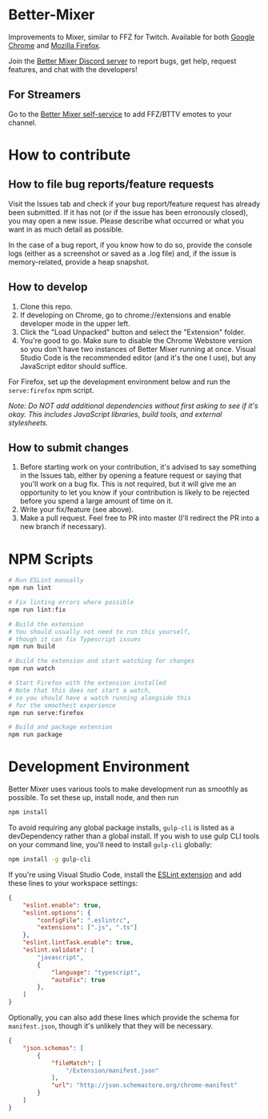 # Better-Mixer
Improvements to Mixer, similar to FFZ for Twitch. Available for both [Google Chrome](https://bit.ly/bettermixer) and [Mozilla Firefox](https://addons.mozilla.org/en-US/firefox/addon/bettermixer/).

Join the [Better Mixer Discord server](https://discord.gg/mrr5Vtf) to report bugs, get help, request features, and chat with the developers!

## For Streamers
Go to the [Better Mixer self-service](https://theunlocked.github.io/bettermixer/selfservice) to add FFZ/BTTV emotes to your channel.

# How to contribute
## How to file bug reports/feature requests
Visit the Issues tab and check if your bug report/feature request has already been submitted. If it has not (or if the issue has been erronously closed), you may open a new issue. Please describe what occurred or what you want in as much detail as possible.

In the case of a bug report, if you know how to do so, provide the console logs (either as a screenshot or saved as a .log file) and, if the issue is memory-related, provide a heap snapshot.

## How to develop
1. Clone this repo.
2. If developing on Chrome, go to chrome://extensions and enable developer mode in the upper left.
3. Click the "Load Unpacked" button and select the "Extension" folder.
4. You're good to go. Make sure to disable the Chrome Webstore version so you don't have two instances of Better Mixer running at once. Visual Studio Code is the recommended editor (and it's the one I use), but any JavaScript editor should suffice.

For Firefox, set up the development environment below and run the `serve:firefox` npm script.

_Note: Do NOT add additional dependencies without first asking to see if it's okay. This includes JavaScript libraries, build tools, and external stylesheets._

## How to submit changes
1. Before starting work on your contribution, it's advised to say something in the Issues tab, either by opening a feature request or saying that you'll work on a bug fix. This is not required, but it will give me an opportunity to let you know if your contribution is likely to be rejected before you spend a large amount of time on it.
2. Write your fix/feature (see above).
3. Make a pull request. Feel free to PR into master (I'll redirect the PR into a new branch if necessary).

# NPM Scripts
```sh
# Run ESLint manually
npm run lint

# Fix linting errors where possible
npm run lint:fix

# Build the extension
# You should usually not need to run this yourself,
# though it can fix Typescript issues
npm run build

# Build the extension and start watching for changes
npm run watch

# Start Firefox with the extension installed
# Note that this does not start a watch,
# so you should have a watch running alongside this
# for the smoothest experience
npm run serve:firefox

# Build and package extension
npm run package
```

# Development Environment
Better Mixer uses various tools to make development run as smoothly as possible. To set these up, install node, and then run
```sh
npm install
```
To avoid requiring any global package installs, `gulp-cli` is listed as a devDependency rather than a global install. If you wish to use gulp CLI tools on your command line, you'll need to install `gulp-cli` globally:
```sh
npm install -g gulp-cli
```

If you're using Visual Studio Code, install the [ESLint extension](https://marketplace.visualstudio.com/items?itemName=dbaeumer.vscode-eslint) and add these lines to your workspace settings:
```json
{
    "eslint.enable": true,
    "eslint.options": {
        "configFile": ".eslintrc",
        "extensions": [".js", ".ts"]
    },
    "eslint.lintTask.enable": true,
    "eslint.validate": [
        "javascript",
        {
            "language": "typescript",
            "autoFix": true
        },
    ]
}
```
Optionally, you can also add these lines which provide the schema for `manifest.json`, though it's unlikely that they will be necessary.
```json
{
    "json.schemas": [
        {
            "fileMatch": [
                "/Extension/manifest.json"
            ],
            "url": "http://json.schemastore.org/chrome-manifest"
        }
    ]
}
```